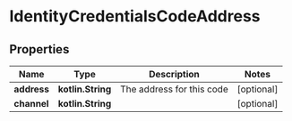 
# IdentityCredentialsCodeAddress

## Properties
| Name | Type | Description | Notes |
| ------------ | ------------- | ------------- | ------------- |
| **address** | **kotlin.String** | The address for this code |  [optional] |
| **channel** | **kotlin.String** |  |  [optional] |



